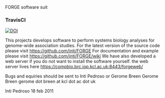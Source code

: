FORGE software suit

### TravisCI
[![DOI](https://zenodo.org/badge/doi/10.5281/zenodo.9821.png)](https://travis-ci.org/boennemann/badges)

This projects develops software to perform systems biology analyses for genome-wide association studies.
For the latest version of the source code please visit https://github.com/inti/FORGE
For documentation and example please visit https://github.com/inti/FORGE/wiki
We have also developed a web server if you do not want to install the software yourself. the web server lives here https://compbio.brc.iop.kcl.ac.uk:8443/forgeweb/

Bugs and equiries should be sent to Inti Pedroso <intipedroso at gmail dot com> or Gerome Breen Gerome Breen gerome dot breen at kcl dot ac dot uk

Inti Pedroso
18 feb 2011
